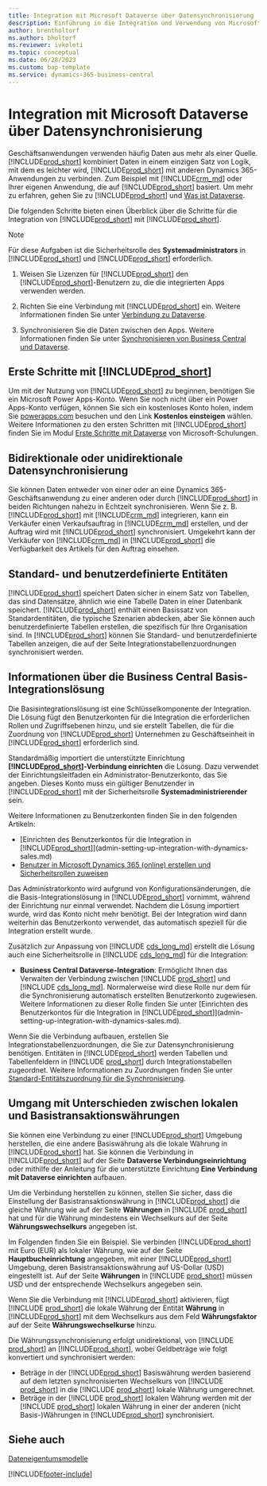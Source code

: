 ```yaml
---
title: Integration mit Microsoft Dataverse über Datensynchronisierung
description: Einführung in die Integration und Verwendung von Microsoft Dataverse und seinen Komponenten zur Verbindung mit anderen Dynamics 365-Anwendungen.
author: brentholtorf
ms.author: bholtorf
ms.reviewer: ivkoleti
ms.topic: conceptual
ms.date: 06/28/2023
ms.custom: bap-template
ms.service: dynamics-365-business-central
---
```


# Integration mit Microsoft Dataverse über Datensynchronisierung

Geschäftsanwendungen verwenden häufig Daten aus mehr als einer Quelle. [!INCLUDE[prod_short](includes/cds_long_md.md)] kombiniert Daten in einem einzigen Satz von Logik, mit dem es leichter wird, [!INCLUDE[prod_short](includes/prod_short.md)] mit anderen Dynamics 365-Anwendungen zu verbinden. Zum Beispiel mit [!INCLUDE[crm_md](includes/crm_md.md)] oder Ihrer eigenen Anwendung, die auf [!INCLUDE[prod_short](includes/cds_long_md.md)] basiert. Um mehr zu erfahren, gehen Sie zu [!INCLUDE[prod_short](includes/cds_long_md.md)] und [Was ist Dataverse](/powerapps/maker/common-data-service/data-platform-intro).

Die folgenden Schritte bieten einen Überblick über die Schritte für die Integration von [!INCLUDE[prod_short](includes/cds_long_md.md)] mit [!INCLUDE[prod_short](includes/prod_short.md)].

> [!Note]  
> Für diese Aufgaben ist die Sicherheitsrolle des **Systemadministrators** in [!INCLUDE[prod_short](includes/cds_long_md.md)] und [!INCLUDE[prod_short](includes/prod_short.md)] erforderlich.  

1. Weisen Sie Lizenzen für [!INCLUDE[prod_short](includes/cds_long_md.md)] den [!INCLUDE[prod_short](includes/prod_short.md)]-Benutzern zu, die die integrierten Apps verwenden werden.

2. Richten Sie eine Verbindung mit [!INCLUDE[prod_short](includes/cds_long_md.md)] ein. Weitere Informationen finden Sie unter [Verbindung zu Dataverse](admin-how-to-set-up-a-dynamics-crm-connection.md).  

3. Synchronisieren Sie die Daten zwischen den Apps. Weitere Informationen finden Sie unter [Synchronisieren von Business Central und Dataverse](admin-synchronizing-business-central-and-sales.md). 

## Erste Schritte mit [!INCLUDE[prod_short](includes/cds_long_md.md)]

Um mit der Nutzung von [!INCLUDE[prod_short](includes/cds_long_md.md)] zu beginnen, benötigen Sie ein Microsoft Power Apps-Konto. Wenn Sie noch nicht über ein Power Apps-Konto verfügen, können Sie sich ein kostenloses Konto holen, indem Sie [powerapps.com](https://make.powerapps.com/?utm_source=padocs&utm_medium=linkinadoc&utm_campaign=referralsfromdoc) besuchen und den Link **Kostenlos einsteigen** wählen. Weitere Informationen zu den ersten Schritten mit [!INCLUDE[prod_short](includes/cds_long_md.md)] finden Sie im Modul [Erste Schritte mit Dataverse](/training/modules/get-started-with-powerapps-common-data-service/) von Microsoft-Schulungen.

## Bidirektionale oder unidirektionale Datensynchronisierung

Sie können Daten entweder von einer oder an eine Dynamics 365-Geschäftsanwendung zu einer anderen oder durch [!INCLUDE[prod_short](includes/cds_long_md.md)] in beiden Richtungen nahezu in Echtzeit synchronisieren. Wenn Sie z. B. [!INCLUDE[prod_short](includes/prod_short.md)] mit [!INCLUDE[crm_md](includes/crm_md.md)] integrieren, kann ein Verkäufer einen Verkaufsauftrag in [!INCLUDE[crm_md](includes/crm_md.md)] erstellen, und der Auftrag wird mit [!INCLUDE[prod_short](includes/prod_short.md)] synchronisiert. Umgekehrt kann der Verkäufer von [!INCLUDE[crm_md](includes/crm_md.md)] in [!INCLUDE[prod_short](includes/prod_short.md)] die Verfügbarkeit des Artikels für den Auftrag einsehen. 

## Standard- und benutzerdefinierte Entitäten

[!INCLUDE[prod_short](includes/cds_long_md.md)] speichert Daten sicher in einem Satz von Tabellen, das sind Datensätze, ähnlich wie eine Tabelle Daten in einer Datenbank speichert. [!INCLUDE[prod_short](includes/cds_long_md.md)] enthält einen Basissatz von Standardentitäten, die typische Szenarien abdecken, aber Sie können auch benutzerdefinierte Tabellen erstellen, die spezifisch für Ihre Organisation sind. In [!INCLUDE[prod_short](includes/prod_short.md)] können Sie Standard- und benutzerdefinierte Tabellen anzeigen, die auf der Seite Integrationstabellenzuordnungen synchronisiert werden.

## Informationen über die Business Central Basis-Integrationslösung

Die Basisintegrationslösung ist eine Schlüsselkomponente der Integration. Die Lösung fügt den Benutzerkonten für die Integration die erforderlichen Rollen und Zugriffsebenen hinzu, und sie erstellt Tabellen, die für die Zuordnung von [!INCLUDE[prod_short](includes/prod_short.md)] Unternehmen zu Geschäftseinheit in [!INCLUDE[prod_short](includes/cds_long_md.md)] erforderlich sind. 

Standardmäßig importiert die unterstützte Einrichtung **[!INCLUDE[prod_short](includes/cds_long_md.md)]-Verbindung einrichten** die Lösung. Dazu verwendet der Einrichtungsleitfaden ein Administrator-Benutzerkonto, das Sie angeben. Dieses Konto muss ein gültiger Benutzender in [!INCLUDE[prod_short](includes/cds_long_md.md)] mit der Sicherheitsrolle **Systemadministrierender** sein.  

Weitere Informationen zu Benutzerkonten finden Sie in den folgenden Artikeln:

* [Einrichten des Benutzerkontos für die Integration in [!INCLUDE[prod_short](includes/cds_long_md.md)]](admin-setting-up-integration-with-dynamics-sales.md) 
* [Benutzer in Microsoft Dynamics 365 (online) erstellen und Sicherheitsrollen zuweisen](/dynamics365/customer-engagement/admin/create-users-assign-online-security-roles) 

Das Administratorkonto wird aufgrund von Konfigurationsänderungen, die die Basis-Integrationslösung in [!INCLUDE[prod_short](includes/cds_long_md.md)] vornimmt, während der Einrichtung nur einmal verwendet. Nachdem die Lösung importiert wurde, wird das Konto nicht mehr benötigt. Bei der Integration wird dann weiterhin das Benutzerkonto verwendet, das automatisch speziell für die Integration erstellt wurde.

Zusätzlich zur Anpassung von [!INCLUDE [cds_long_md](includes/cds_long_md.md)] erstellt die Lösung auch eine Sicherheitsrolle in [!INCLUDE [cds_long_md](includes/cds_long_md.md)] für die Integration:

* **Business Central Dataverse-Integration**: Ermöglicht Ihnen das Verwalten der Verbindung zwischen [!INCLUDE [prod_short](includes/prod_short.md)] und [!INCLUDE [cds_long_md](includes/cds_long_md.md)]. Normalerweise wird diese Rolle nur dem für die Synchronisierung automatisch erstellten Benutzerkonto zugewiesen. Weitere Informationen zu dieser Rolle finden Sie unter [Einrichten des Benutzerkontos für die Integration in [!INCLUDE[prod_short](includes/cds_long_md.md)]](admin-setting-up-integration-with-dynamics-sales.md).

Wenn Sie die Verbindung aufbauen, erstellen Sie Integrationstabellenzuordnungen, die Sie zur Datensynchronisierung benötigen. Entitäten in [!INCLUDE[prod_short](includes/cds_long_md.md)] werden Tabellen und Tabellenfeldern in [!INCLUDE [prod_short](includes/prod_short.md)] durch Integrationstabellen zugeordnet. Weitere Informationen zu Zuordnungen finden Sie unter [Standard-Entitätszuordnung für die Synchronisierung](admin-synchronizing-business-central-and-sales.md#standard-table-mapping-for-synchronization).

## Umgang mit Unterschieden zwischen lokalen und Basistransaktionswährungen

Sie können eine Verbindung zu einer [!INCLUDE[prod_short](includes/cds_long_md.md)] Umgebung herstellen, die eine andere Basiswährung als die lokale Währung in [!INCLUDE[prod_short](includes/prod_short.md)] hat. Sie können die Verbindung in [!INCLUDE[prod_short](includes/prod_short.md)] auf der Seite **Dataverse Verbindungseinrichtung** oder mithilfe der Anleitung für die unterstützte Einrichtung **Eine Verbindung mit Dataverse einrichten** aufbauen.

Um die Verbindung herstellen zu können, stellen Sie sicher, dass die Einstellung der Basistransaktionswährung in [!INCLUDE[prod_short](includes/cds_long_md.md)] die gleiche Währung wie auf der Seite **Währungen** in [!INCLUDE [prod_short](includes/prod_short.md)] hat und für die Währung mindestens ein Wechselkurs auf der Seite **Währungswechselkurs** angegeben ist.

Im Folgenden finden Sie ein Beispiel. Sie verbinden [!INCLUDE[prod_short](includes/cds_long_md.md)] mit Euro (EUR) als lokaler Währung, wie auf der Seite **Hauptbucheinrichtung** angegeben, mit einer [!INCLUDE[prod_short](includes/cds_long_md.md)] Umgebung, deren Basistransaktionswährung auf US-Dollar (USD) eingestellt ist. Auf der Seite **Währungen** in [!INCLUDE [prod_short](includes/prod_short.md)] müssen USD und der entsprechende Wechselkurs angegeben sein. 

Wenn Sie die Verbindung mit [!INCLUDE[prod_short](includes/cds_long_md.md)] aktivieren, fügt [!INCLUDE [prod_short](includes/prod_short.md)] die lokale Währung der Entität **Währung** in [!INCLUDE[prod_short](includes/cds_long_md.md)] mit dem Wechselkurs aus dem Feld **Währungsfaktor** auf der Seite **Währungswechselkurse** hinzu.

Die Währungssynchronisierung erfolgt unidirektional, von [!INCLUDE [prod_short](includes/prod_short.md)] an [!INCLUDE[prod_short](includes/cds_long_md.md)], wobei Geldbeträge wie folgt konvertiert und synchronisiert werden:

* Beträge in der [!INCLUDE[prod_short](includes/cds_long_md.md)] Basiswährung werden basierend auf dem letzten synchronisierten Wechselkurs von [!INCLUDE [prod_short](includes/prod_short.md)] in die [!INCLUDE [prod_short](includes/prod_short.md)] lokale Währung umgerechnet.
* Beträge in der [!INCLUDE [prod_short](includes/prod_short.md)] lokalen Währung werden mit der [!INCLUDE [prod_short](includes/prod_short.md)] lokalen Währung in einer der anderen (nicht Basis-)Währungen in [!INCLUDE[prod_short](includes/cds_long_md.md)] synchronisiert.

## Siehe auch 

[Dateneigentumsmodelle](admin-cds-company-concept.md)  
<!--needs to be removed as this is moved to dev-itpro docs[Walkthrough: Customizing an Integration with Dataverse](\dynamics365\business-central\dev-itpro\administration\administration-custom-cds-integration) -->


[!INCLUDE[footer-include](includes/footer-banner.md)]
